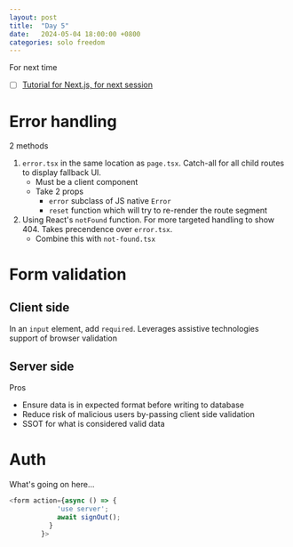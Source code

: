 ```yaml
---
layout: post
title:  "Day 5"
date:   2024-05-04 18:00:00 +0800
categories: solo freedom
---
```


For next time
- [ ] [Tutorial for Next.js, for next session](https://nextjs.org/learn/dashboard-app/error-handling)

# Error handling
2 methods
1. `error.tsx` in the same location as `page.tsx`. Catch-all for all child routes to display fallback UI.
    - Must be a client component 
    - Take 2 props 
        - `error` subclass of JS native `Error`
        - `reset` function which will try to re-render the route segment 
1. Using React's `notFound` function. For more targeted handling to show 404. Takes precendence over `error.tsx`.
    - Combine this with `not-found.tsx`


# Form validation
## Client side
In an `input` element, add `required`. Leverages assistive technologies support of browser validation

## Server side
Pros
- Ensure data is in expected format before writing to database
- Reduce risk of malicious users by-passing client side validation
- SSOT for what is considered valid data 

# Auth
What's going on here... 
```js
<form action={async () => {
            'use server';
            await signOut();
          }
        }>
```